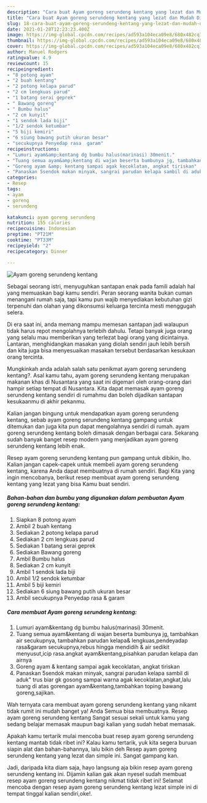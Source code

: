 ```yaml
---
description: "Cara buat Ayam goreng serundeng kentang yang lezat dan Mudah Dibuat"
title: "Cara buat Ayam goreng serundeng kentang yang lezat dan Mudah Dibuat"
slug: 18-cara-buat-ayam-goreng-serundeng-kentang-yang-lezat-dan-mudah-dibuat
date: 2021-01-28T12:23:23.400Z
image: https://img-global.cpcdn.com/recipes/ad593a104eca09e8/680x482cq70/ayam-goreng-serundeng-kentang-foto-resep-utama.jpg
thumbnail: https://img-global.cpcdn.com/recipes/ad593a104eca09e8/680x482cq70/ayam-goreng-serundeng-kentang-foto-resep-utama.jpg
cover: https://img-global.cpcdn.com/recipes/ad593a104eca09e8/680x482cq70/ayam-goreng-serundeng-kentang-foto-resep-utama.jpg
author: Manuel Rodgers
ratingvalue: 4.9
reviewcount: 15
recipeingredient:
- "8 potong ayam"
- "2 buah kentang"
- "2 potong kelapa parud"
- "2 cm lengkuas parud"
- "1 batang serai geprek"
- " Bawang goreng"
- " Bumbu halus"
- "2 cm kunyit"
- "1 sendok lada biji"
- "1/2 sendok ketumbar"
- "5 biji kemiri"
- "6 siung bawang putih ukuran besar"
- "secukupnya Penyedap rasa  garam"
recipeinstructions:
- "Lumuri ayam&amp;kentang dg bumbu halus(marinasi) 30menit."
- "Tuang semua ayam&amp;kentang di wajan beserta bumbunya jg, tambahkan air secukupnya, tambahkan parudan kelapa&amp; lengkuas,pendeyadap rasa&amp;garam secukupnya,rebus hingga mendidih &amp; air sedikit menyusut,icip rasa.angkat ayam&amp;kentang,pisahkan parudan kelapa dan airnya"
- "Goreng ayam &amp; kentang sampai agak kecoklatan, angkat tiriskan"
- "Panaskan 5sendok makan minyak, sangrai parudan kelapa sambil di aduk&#34; trus biar gk gosong sampai warna agak kecoklatan,angkat,lalu tuang di atas gorengan ayam&amp;kentang,tambahkan toping bawang goreng,sajikan."
categories:
- Resep
tags:
- ayam
- goreng
- serundeng

katakunci: ayam goreng serundeng 
nutrition: 155 calories
recipecuisine: Indonesian
preptime: "PT21M"
cooktime: "PT33M"
recipeyield: "2"
recipecategory: Dinner

---
```



![Ayam goreng serundeng kentang](https://img-global.cpcdn.com/recipes/ad593a104eca09e8/680x482cq70/ayam-goreng-serundeng-kentang-foto-resep-utama.jpg)

Sebagai seorang istri, menyuguhkan santapan enak pada famili adalah hal yang memuaskan bagi kamu sendiri. Peran seorang  wanita bukan cuman menangani rumah saja, tapi kamu pun wajib menyediakan kebutuhan gizi terpenuhi dan olahan yang dikonsumsi keluarga tercinta mesti menggugah selera.

Di era  saat ini, anda memang mampu memesan santapan jadi walaupun tidak harus repot mengolahnya terlebih dahulu. Tetapi banyak juga orang yang selalu mau memberikan yang terlezat bagi orang yang dicintainya. Lantaran, menghidangkan masakan yang diolah sendiri jauh lebih bersih dan kita juga bisa menyesuaikan masakan tersebut berdasarkan kesukaan orang tercinta. 



Mungkinkah anda adalah salah satu penikmat ayam goreng serundeng kentang?. Asal kamu tahu, ayam goreng serundeng kentang merupakan makanan khas di Nusantara yang saat ini digemari oleh orang-orang dari hampir setiap tempat di Nusantara. Kita dapat memasak ayam goreng serundeng kentang sendiri di rumahmu dan boleh dijadikan santapan kesukaanmu di akhir pekanmu.

Kalian jangan bingung untuk mendapatkan ayam goreng serundeng kentang, sebab ayam goreng serundeng kentang gampang untuk ditemukan dan juga kita pun dapat mengolahnya sendiri di rumah. ayam goreng serundeng kentang boleh dimasak dengan berbagai cara. Sekarang sudah banyak banget resep modern yang menjadikan ayam goreng serundeng kentang lebih enak.

Resep ayam goreng serundeng kentang pun gampang untuk dibikin, lho. Kalian jangan capek-capek untuk membeli ayam goreng serundeng kentang, karena Anda dapat membuatnya di rumah sendiri. Bagi Kita yang ingin mencobanya, berikut resep membuat ayam goreng serundeng kentang yang lezat yang bisa Kamu buat sendiri.

<!--inarticleads1-->

##### Bahan-bahan dan bumbu yang digunakan dalam pembuatan Ayam goreng serundeng kentang:

1. Siapkan 8 potong ayam
1. Ambil 2 buah kentang
1. Sediakan 2 potong kelapa parud
1. Sediakan 2 cm lengkuas parud
1. Sediakan 1 batang serai geprek
1. Sediakan  Bawang goreng
1. Ambil  Bumbu halus
1. Sediakan 2 cm kunyit
1. Ambil 1 sendok lada biji
1. Ambil 1/2 sendok ketumbar
1. Ambil 5 biji kemiri
1. Sediakan 6 siung bawang putih ukuran besar
1. Ambil secukupnya Penyedap rasa &amp; garam




<!--inarticleads2-->

##### Cara membuat Ayam goreng serundeng kentang:

1. Lumuri ayam&amp;kentang dg bumbu halus(marinasi) 30menit.
1. Tuang semua ayam&amp;kentang di wajan beserta bumbunya jg, tambahkan air secukupnya, tambahkan parudan kelapa&amp; lengkuas,pendeyadap rasa&amp;garam secukupnya,rebus hingga mendidih &amp; air sedikit menyusut,icip rasa.angkat ayam&amp;kentang,pisahkan parudan kelapa dan airnya
1. Goreng ayam &amp; kentang sampai agak kecoklatan, angkat tiriskan
1. Panaskan 5sendok makan minyak, sangrai parudan kelapa sambil di aduk&#34; trus biar gk gosong sampai warna agak kecoklatan,angkat,lalu tuang di atas gorengan ayam&amp;kentang,tambahkan toping bawang goreng,sajikan.




Wah ternyata cara membuat ayam goreng serundeng kentang yang nikamt tidak rumit ini mudah banget ya! Anda Semua bisa membuatnya. Resep ayam goreng serundeng kentang Sangat sesuai sekali untuk kamu yang sedang belajar memasak maupun bagi kalian yang sudah hebat memasak.

Apakah kamu tertarik mulai mencoba buat resep ayam goreng serundeng kentang mantab tidak ribet ini? Kalau kamu tertarik, yuk kita segera buruan siapin alat dan bahan-bahannya, lalu bikin deh Resep ayam goreng serundeng kentang yang lezat dan simple ini. Sangat gampang kan. 

Jadi, daripada kita diam saja, hayo langsung aja bikin resep ayam goreng serundeng kentang ini. Dijamin kalian gak akan nyesel sudah membuat resep ayam goreng serundeng kentang nikmat tidak ribet ini! Selamat mencoba dengan resep ayam goreng serundeng kentang lezat simple ini di tempat tinggal kalian sendiri,oke!.

